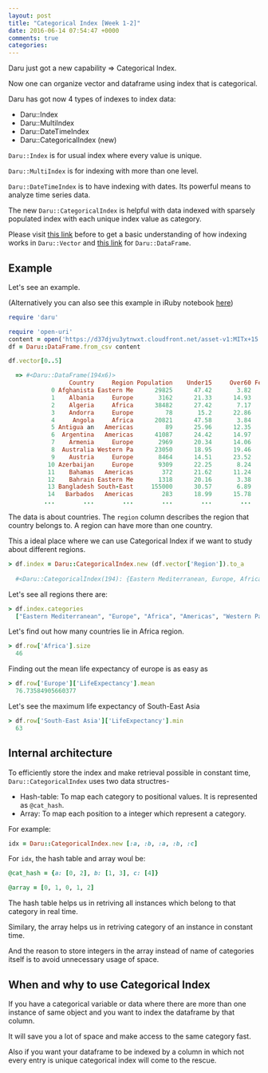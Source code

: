 ```yaml
---
layout: post
title: "Categorical Index [Week 1-2]"
date: 2016-06-14 07:54:47 +0000
comments: true
categories: 
---
```


Daru just got a new capability => Categorical Index.

Now one can organize vector and dataframe using index that is categorical.

Daru has got now 4 types of indexes to index data:

- Daru::Index
- Daru::MultiIndex
- Daru::DateTimeIndex
- Daru::CategoricalIndex (new)

`Daru::Index` is for usual index where every value is unique.

`Daru::MultiIndex` is for indexing with more than one level.

`Daru::DateTimeIndex` is to have indexing with dates. Its powerful means to analyze time series data.

The new `Daru::CategoricalIndex` is helpful with data indexed with sparsely populated index with each unique index value as category.

Please visit [this link](http://nbviewer.jupyter.org/github/SciRuby/sciruby-notebooks/blob/master/Data%20Analysis/Categorical%20Data/Indexing%20in%20Vector.ipynb) before to get a basic understanding of how indexing works in `Daru::Vector` and [this link](http://nbviewer.jupyter.org/github/SciRuby/sciruby-notebooks/blob/master/Data%20Analysis/Categorical%20Data/Indexing%20in%20DataFrame.ipynb) for `Daru::DataFrame`.

## Example

Let's see an example.

(Alternatively you can also see this example in iRuby notebook [here](http://nbviewer.jupyter.org/github/SciRuby/sciruby-notebooks/blob/master/Data%20Analysis/Categorical%20Data/examples/%5BExample%5D%20Categorical%20Index.ipynb))

```ruby
require 'daru'

require 'open-uri'
content = open('https://d37djvu3ytnwxt.cloudfront.net/asset-v1:MITx+15.071x_3+1T2016+type@asset+block/WHO.csv')
df = Daru::DataFrame.from_csv content

df.vector[0..5]

  => #<Daru::DataFrame(194x6)>
                 Country     Region Population    Under15     Over60 FertilityR
            0 Afghanista Eastern Me      29825      47.42       3.82        5.4
            1    Albania     Europe       3162      21.33      14.93       1.75
            2    Algeria     Africa      38482      27.42       7.17       2.83
            3    Andorra     Europe         78       15.2      22.86        nil
            4     Angola     Africa      20821      47.58       3.84        6.1
            5 Antigua an   Americas         89      25.96      12.35       2.12
            6  Argentina   Americas      41087      24.42      14.97        2.2
            7    Armenia     Europe       2969      20.34      14.06       1.74
            8  Australia Western Pa      23050      18.95      19.46       1.89
            9    Austria     Europe       8464      14.51      23.52       1.44
           10 Azerbaijan     Europe       9309      22.25       8.24       1.96
           11    Bahamas   Americas        372      21.62      11.24        1.9
           12    Bahrain Eastern Me       1318      20.16       3.38       2.12
           13 Bangladesh South-East     155000      30.57       6.89       2.24
           14   Barbados   Americas        283      18.99      15.78       1.84
          ...        ...        ...        ...        ...        ...        ...
```

The data is about countries. The `region` column describes the region that country belongs to. A region can have more than one country.

This a ideal place where we can use Categorical Index if we want to study about different regions.

```ruby
> df.index = Daru::CategoricalIndex.new (df.vector['Region']).to_a
  
  #<Daru::CategoricalIndex(194): {Eastern Mediterranean, Europe, Africa, Europe, Africa, Americas, Americas, Europe, Western Pacific, Europe, Europe, Americas, Eastern Mediterranean, South-East Asia, Americas, Europe, Europe, Americas, Africa, South-East Asia ... Africa}>
```

Let's see all regions there are:

```ruby
> df.index.categories
  ["Eastern Mediterranean", "Europe", "Africa", "Americas", "Western Pacific", "South-East Asia"]
```

Let's find out how many countries lie in Africa region.

```ruby
> df.row['Africa'].size
  46
```

Finding out the mean life expectancy of europe is as easy as

```ruby
> df.row['Europe']['LifeExpectancy'].mean
  76.73584905660377
```

Let's see the maximum life expectancy  of South-East Asia

```ruby
> df.row['South-East Asia']['LifeExpectancy'].min
  63
```

## Internal architecture


To efficiently store the index and make retrieval possible in constant time, `Daru::CategoricalIndex` uses two data structres-

- Hash-table: To map each category to positional values. It is represented as `@cat_hash`.
- Array: To map each position to a integer which represent a category.

For example:

```ruby
idx = Daru::CategoricalIndex.new [:a, :b, :a, :b, :c]
```

For `idx`, the hash table and array woul be:

```ruby
@cat_hash = {a: [0, 2], b: [1, 3], c: [4]}

@array = [0, 1, 0, 1, 2]
```

The hash table helps us in retriving all instances which belong to that category in real time.

Similary, the array helps us in retriving category of an instance in constant time.

And the reason to store integers in the array instead of name of categories itself is to avoid unnecessary usage of space.

## When and why to use Categorical Index

If you have a categorical variable or data where there are more than one instance of same object and you want to index the dataframe by that column.

It will save you a lot of space and make access to the same category fast.

Also if you want your dataframe to be indexed by a column in which not every entry is unique categorical index will come to the rescue.


